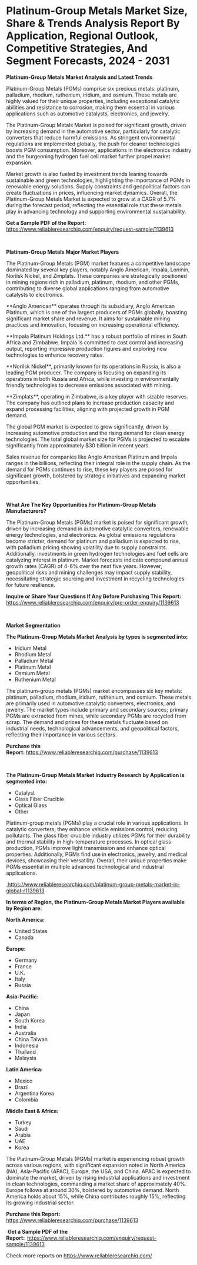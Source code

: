<p><h1>Platinum-Group Metals Market Size, Share & Trends Analysis Report By Application, Regional Outlook, Competitive Strategies, And Segment Forecasts, 2024 - 2031</h1></p><p><strong>Platinum-Group Metals Market Analysis and Latest Trends</strong></p>
<p><p>Platinum-Group Metals (PGMs) comprise six precious metals: platinum, palladium, rhodium, ruthenium, iridium, and osmium. These metals are highly valued for their unique properties, including exceptional catalytic abilities and resistance to corrosion, making them essential in various applications such as automotive catalysts, electronics, and jewelry.</p><p>The Platinum-Group Metals Market is poised for significant growth, driven by increasing demand in the automotive sector, particularly for catalytic converters that reduce harmful emissions. As stringent environmental regulations are implemented globally, the push for cleaner technologies boosts PGM consumption. Moreover, applications in the electronics industry and the burgeoning hydrogen fuel cell market further propel market expansion.</p><p>Market growth is also fueled by investment trends leaning towards sustainable and green technologies, highlighting the importance of PGMs in renewable energy solutions. Supply constraints and geopolitical factors can create fluctuations in prices, influencing market dynamics. Overall, the Platinum-Group Metals Market is expected to grow at a CAGR of 5.7% during the forecast period, reflecting the essential role that these metals play in advancing technology and supporting environmental sustainability.</p></p>
<p><strong>Get a Sample PDF of the Report:&nbsp;</strong> <a href="https://www.reliableresearchiq.com/enquiry/request-sample/1139613?utm_campaign=1088&utm_medium=2&utm_source=Github&utm_content=ia&utm_term=28122024&utm_id=platinum-group-metals">https://www.reliableresearchiq.com/enquiry/request-sample/1139613</a></p>
<p>&nbsp;</p>
<p><strong>Platinum-Group Metals Major Market Players</strong></p>
<p><p>The Platinum-Group Metals (PGM) market features a competitive landscape dominated by several key players, notably Anglo American, Impala, Lonmin, Norilsk Nickel, and Zimplats. These companies are strategically positioned in mining regions rich in palladium, platinum, rhodium, and other PGMs, contributing to diverse global applications ranging from automotive catalysts to electronics.</p><p>**Anglo American** operates through its subsidiary, Anglo American Platinum, which is one of the largest producers of PGMs globally, boasting significant market share and revenue. It aims for sustainable mining practices and innovation, focusing on increasing operational efficiency. </p><p>**Impala Platinum Holdings Ltd.** has a robust portfolio of mines in South Africa and Zimbabwe. Impala is committed to cost control and increasing output, reporting impressive production figures and exploring new technologies to enhance recovery rates.</p><p>**Norilsk Nickel**, primarily known for its operations in Russia, is also a leading PGM producer. The company is focusing on expanding its operations in both Russia and Africa, while investing in environmentally friendly technologies to decrease emissions associated with mining.</p><p>**Zimplats**, operating in Zimbabwe, is a key player with sizable reserves. The company has outlined plans to increase production capacity and expand processing facilities, aligning with projected growth in PGM demand.</p><p>The global PGM market is expected to grow significantly, driven by increasing automotive production and the rising demand for clean energy technologies. The total global market size for PGMs is projected to escalate significantly from approximately $30 billion in recent years.</p><p>Sales revenue for companies like Anglo American Platinum and Impala ranges in the billions, reflecting their integral role in the supply chain. As the demand for PGMs continues to rise, these key players are poised for significant growth, bolstered by strategic initiatives and expanding market opportunities.</p></p>
<p>&nbsp;</p>
<p><strong>What Are The Key Opportunities For Platinum-Group Metals Manufacturers?</strong></p>
<p><p>The Platinum-Group Metals (PGMs) market is poised for significant growth, driven by increasing demand in automotive catalytic converters, renewable energy technologies, and electronics. As global emissions regulations become stricter, demand for platinum and palladium is expected to rise, with palladium pricing showing volatility due to supply constraints. Additionally, investments in green hydrogen technologies and fuel cells are catalyzing interest in platinum. Market forecasts indicate compound annual growth rates (CAGR) of 4-6% over the next five years. However, geopolitical risks and mining challenges may impact supply stability, necessitating strategic sourcing and investment in recycling technologies for future resilience.</p></p>
<p><strong>Inquire or Share Your Questions If Any Before Purchasing This Report:</strong> <a href="https://www.reliableresearchiq.com/enquiry/pre-order-enquiry/1139613?utm_campaign=1088&utm_medium=2&utm_source=Github&utm_content=ia&utm_term=28122024&utm_id=platinum-group-metals">https://www.reliableresearchiq.com/enquiry/pre-order-enquiry/1139613</a></p>
<p>&nbsp;</p>
<p><strong>Market Segmentation</strong></p>
<p><strong>The Platinum-Group Metals Market Analysis by types is segmented into:</strong></p>
<p><ul><li>Iridium Metal</li><li>Rhodium Metal</li><li>Palladium Metal</li><li>Platinum Metal</li><li>Osmium Metal</li><li>Ruthenium Metal</li></ul></p>
<p><p>The platinum-group metals (PGMs) market encompasses six key metals: platinum, palladium, rhodium, iridium, ruthenium, and osmium. These metals are primarily used in automotive catalytic converters, electronics, and jewelry. The market types include primary and secondary sources; primary PGMs are extracted from mines, while secondary PGMs are recycled from scrap. The demand and prices for these metals fluctuate based on industrial needs, technological advancements, and geopolitical factors, reflecting their importance in various sectors.</p></p>
<p><strong>Purchase this Report:&nbsp;</strong><a href="https://www.reliableresearchiq.com/purchase/1139613?utm_campaign=1088&utm_medium=2&utm_source=Github&utm_content=ia&utm_term=28122024&utm_id=platinum-group-metals">https://www.reliableresearchiq.com/purchase/1139613</a></p>
<p>&nbsp;</p>
<p><strong>The Platinum-Group Metals Market Industry Research by Application is segmented into:</strong></p>
<p><ul><li>Catalyst</li><li>Glass Fiber Crucible</li><li>Optical Glass</li><li>Other</li></ul></p>
<p><p>Platinum-group metals (PGMs) play a crucial role in various applications. In catalytic converters, they enhance vehicle emissions control, reducing pollutants. The glass fiber crucible industry utilizes PGMs for their durability and thermal stability in high-temperature processes. In optical glass production, PGMs improve light transmission and enhance optical properties. Additionally, PGMs find use in electronics, jewelry, and medical devices, showcasing their versatility. Overall, their unique properties make PGMs essential in multiple advanced technological and industrial applications.</p></p>
<p><a href="https://www.reliableresearchiq.com/platinum-group-metals-market-in-global-r1139613?utm_campaign=1088&utm_medium=2&utm_source=Github&utm_content=ia&utm_term=28122024&utm_id=platinum-group-metals">&nbsp;https://www.reliableresearchiq.com/platinum-group-metals-market-in-global-r1139613</a></p>
<p><strong>In terms of Region, the Platinum-Group Metals Market Players available by Region are:</strong></p>
<p>
    <p> <strong> North America: </strong>
        <ul>
            <li>United States</li>
            <li>Canada</li>
        </ul>
        </p> 
    <p> <strong> Europe: </strong>
        <ul>
            <li>Germany</li>
            <li>France</li>
            <li>U.K.</li>
            <li>Italy</li>
            <li>Russia</li>
        </ul>
        </p> 
    <p> <strong> Asia-Pacific: </strong>
        <ul>
            <li>China</li>
            <li>Japan</li>
            <li>South Korea</li>
            <li>India</li>
            <li>Australia</li>
            <li>China Taiwan</li>
            <li>Indonesia</li>
            <li>Thailand</li>
            <li>Malaysia</li>
        </ul>
        </p> 
    <p> <strong> Latin America: </strong>
        <ul>
            <li>Mexico</li>
            <li>Brazil</li>
            <li>Argentina Korea</li>
            <li>Colombia</li>
        </ul>
        </p> 
    <p> <strong> Middle East & Africa: </strong>
        <ul>
            <li>Turkey</li>
            <li>Saudi</li>
            <li>Arabia</li>
            <li>UAE</li>
            <li>Korea</li>
        </ul>
    </p>
    </p>
<p><p>The Platinum-Group Metals (PGMs) market is experiencing robust growth across various regions, with significant expansion noted in North America (NA), Asia-Pacific (APAC), Europe, the USA, and China. APAC is expected to dominate the market, driven by rising industrial applications and investment in clean technologies, commanding a market share of approximately 40%. Europe follows at around 30%, bolstered by automotive demand. North America holds about 15%, while China contributes roughly 15%, reflecting its growing industrial sector.</p></p>
<p><strong>Purchase this Report: </strong><a href="https://www.reliableresearchiq.com/purchase/1139613?utm_campaign=1088&utm_medium=2&utm_source=Github&utm_content=ia&utm_term=28122024&utm_id=platinum-group-metals">https://www.reliableresearchiq.com/purchase/1139613</a></p>
<p>&nbsp;<strong>Get a Sample PDF of the Report:&nbsp;&nbsp;</strong><a href="https://www.reliableresearchiq.com/enquiry/request-sample/1139613?utm_campaign=1088&utm_medium=2&utm_source=Github&utm_content=ia&utm_term=28122024&utm_id=platinum-group-metals">https://www.reliableresearchiq.com/enquiry/request-sample/1139613</a></p>
<p><strong></strong></p>
<p>Check more reports on <a href="https://www.reliableresearchiq.com/?utm_campaign=1088&utm_medium=2&utm_source=Github&utm_content=ia&utm_term=28122024&utm_id=platinum-group-metals">https://www.reliableresearchiq.com/</a></p>